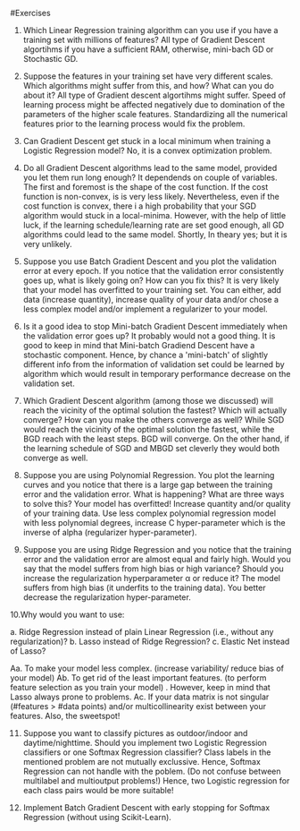 #Exercises

1. Which Linear Regression training algorithm can you use if you have a training set with millions of features?
   All type of Gradient Descent algortihms if you have a sufficient RAM, otherwise, mini-bach GD or Stochastic GD.

2. Suppose the features in your training set have very different scales. Which algorithms might suffer from this, and how? What can you do about it?
  All type of Gradient descent algortihms might suffer. Speed of learning process might be affected negatively due to domination of the
  parameters of the higher scale features. Standardizing all the numerical features prior to the learning process would fix the problem.

3. Can Gradient Descent get stuck in a local minimum when training a Logistic Regression model?
   No, it is a convex optimization problem.

4. Do all Gradient Descent algorithms lead to the same model, provided you let them run long enough?
   It dependends on couple of variables. The first and foremost is the shape of the cost function. If the cost function is non-convex, is is very less likely.
   Nevertheless, even if the cost function is convex, there i a high probability that your SGD algorithm would stuck in a local-minima. However, with the help
   of little luck, if the learning schedule/learning rate are set good enough, all GD algorithms could lead to the same model. Shortly, In theary yes; but it
   is very unlikely.

5. Suppose you use Batch Gradient Descent and you plot the validation error at every epoch. If you notice that the validation error consistently goes up, 
  what is likely going on? How can you fix this?
  It is very likely that your model has overfitted to your training set. You can either, add data (increase quantity), increase quality of your data and/or chose 
  a less complex model and/or implement a regularizer to your model.

6. Is it a good idea to stop Mini-batch Gradient Descent immediately when the validation error goes up?
   It probably would not a good thing. It is good to keep in mind that Mini-batch Gradiend Descent have a stochastic component. Hence, by chance a 'mini-batch'
   of slightly different info from the information of validation set could be learned by algorithm which would result in temporary performance decrease on
   the validation set.

7. Which Gradient Descent algorithm (among those we discussed) will reach the vicinity of the optimal solution the fastest? Which will actually converge?
   How can you make the others converge as well?
   While SGD would reach the vicinity of the optimal solution the fastest, while the BGD reach with the least steps. BGD will converge. On the other hand,
   if the learning schedule of SGD and MBGD set cleverly they would both converge as well.

8. Suppose you are using Polynomial Regression. You plot the learning curves and you notice that there is a large gap between the training error and
   the validation error. What is happening? What are three ways to solve this?
   Your model has overfitted! Increase quantity and/or quality of your training data. Use less complex polynomial regression model with less polynomial degrees,
   increase C hyper-parameter which is the inverse of alpha (regularizer hyper-parameter).

9. Suppose you are using Ridge Regression and you notice that the training error and the validation error are almost equal and fairly high. Would you say that
   the model suffers from high bias or high variance? Should you increase the regularization hyperparameter α or reduce it?
   The model suffers from high bias (it underfits to the training data). You better decrease the regularization hyper-parameter.

10.Why would you want to use:

a. Ridge Regression instead of plain Linear Regression (i.e., without any regularization)?
b. Lasso instead of Ridge Regression?
c. Elastic Net instead of Lasso?

Aa. To make your model less complex. (increase variability/ reduce bias of your model)
Ab. To get rid of the least important features. (to perform feature selection as you train your model) . However, keep in mind that Lasso always prone to problems.
Ac. If your data matrix is not singular (#features > #data points) and/or multicollinearity exist between your features. Also, the sweetspot!

11. Suppose you want to classify pictures as outdoor/indoor and daytime/nighttime. Should you implement two Logistic Regression classifiers or
    one Softmax Regression classifier?
    Class labels in the mentioned problem are not mutually exclussive. Hence, Softmax Regression can not handle with the poblem. (Do not confuse between
    multilabel and multioutput problems!) Hence, two Logistic regression for each class pairs would be more suitable!

12. Implement Batch Gradient Descent with early stopping for Softmax Regression (without using Scikit-Learn).
    

    
   
   
   
   
